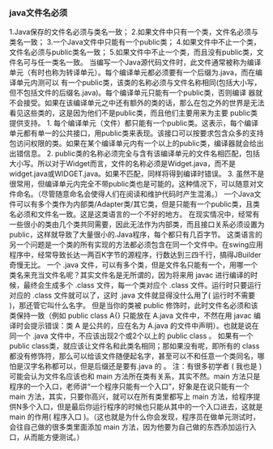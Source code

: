 ### java文件名必须
1.Java保存的文件名必须与类名一致；
2.如果文件中只有一个类，文件名必须与类名一致；
3.一个Java文件中只能有一个public类；
4.如果文件中不止一个类，文件名必须与public类名一致；
5.如果文件中不止一个类，而且没有public类，文件名可与任一类名一致。
     当编写一个Java源代码文件时，此文件通常被称为编译单元（有时也称为转译单元）。每个编译单元都必须要有一个后缀为.java，而在编译单元内测可以 有一个public类，该类的名称必须与文件名称相同(包括大小写，但不包括文件的后缀名.java)。每个编译单元只能有一个public类，否则编译 器就不会接受。如果在该编译单元之中还有额外的类的话，那么在包之外的世界是无法看见这些类的，这是因为他们不是public类，而且他们主要用来为主要 public类提供支持。
    1. 每个编译单元（文件）都只能有一个public类。这表示，每个编译单元都有单一的公共接口，用public类来表现。该接口可以按要求包含众多的支持包访问权限的类。如果在某个编译单元内有一个以上的public类，编译器就会给出出错信息。
    2. public类的名称必须完全与含有该编译单元的文件名相匹配，包括大小写。所以对于Widget而言，文件的名称必须是Widget.java，而不是widget.java或WIDGET.java。如果不匹配，同样将得到编译时错误。
    3. 虽然不是很常用，但编译单元内完全不带public类也是可能的。这种情况下，可以随意对文件命名。（尽管随意命名会使得人们在阅读和维护代码时产生混淆。）
     一个Java文件可以有多个类作为内部类/Adapter类/其它类，但是只能有一个public类，且类名必须和文件名一致。这是这类语言的一个不好的地方。
     在现实情况中，经常有一些很小的类由几个类共同需要，因此无法作为内部类，而且接口关系必须设置为public，这样就导致了大量很小的.Java程序，每个都只有几百字节。
     这类语言的另一个问题是一个类的所有实现的方法都必须包含在同一个文件中。在swing应用程序中，经常导致长达一两百K字节的源程序，行数达到三四千行，搞得JBuilder奇慢无比。
    一个 .java 文件，可以有多个类，但是文件名只能有一个，用哪一个类名来充当文件名呢？其实文件名是无所谓的，因为将来用 javac 进行编译的时候，最终会生成多个 .class 文件，每一个类对应个 .class 文件。运行时只要运行对应的 .class 文件就可以了，这时 .java 文件就显得没什么用了( 运行时不需要 )，那还管它叫什么名字。
    但是当你的类被 public 修饰时，此时文件名必须和该类保持一致（例如 public class A{} 只能放在 A.java 文件中，不然在用 javac 编译时会提示错误：类 A 是公共的，应在名为 A.java 的文件中声明）。也就是说在同一个 .java 文件中，不应该出现2个或2个以上的 public class 。
    如果有一个public class类，就应该让文件名和此类名相同；那如果没有呢，即所有的 class 都没有修饰符，那么可以给该文件随便起名字，甚至可以不和任意一个类同名，哪怕是汉字名称都可以，但是后缀还是要有.java 的  。
    注：有很多初学者 ( 我也是 ) 可能会认为文件名应该也和 main 方法所在类有关系，其实不然。main 方法只是程序的一个入口，老师讲“一个程序只能有一个入口”，好象是在说只能有一个 main 方法，其实，只要你高兴，就可以在所有类里都写上 main 方法，给程序提供N多个入口，但是最后你运行程序的时候也只能从其中的一个入口进去，这就是 main 的作用( 程序入口 )。（这也就是为什么你会发现，程序员在做单元测试时，会往自己做的很多类里面添加 main 方法，因为他要为自己做的东西添加运行入口，从而能方便测试。）
